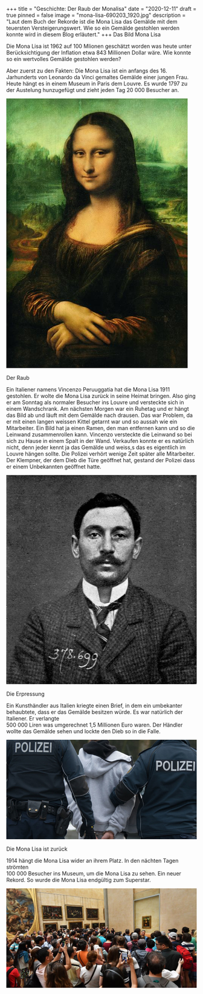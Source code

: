 +++
title = "Geschichte: Der Raub der Monalisa"
date = "2020-12-11"
draft = true
pinned = false
image = "mona-lisa-690203_1920.jpg"
description = "Laut dem Buch der Rekorde ist die Mona Lisa das Gemälde mit dem teuersten Versteigerungswert. Wie so ein Gemälde gestohlen werden konnte wird  in diesem Blog erläutert."
+++
Das Bild Mona Lisa

Die Mona Lisa ist 1962 auf 100 MIionen geschätzt worden was heute unter Berücksichtigung der Inflation etwa 843 Millionen Dollar wäre. Wie konnte so ein wertvolles Gemälde gestohlen werden?

Aber zuerst zu den Fakten: Die Mona Lisa ist ein anfangs des 16. Jarhunderts von Leonardo da Vinci gemaltes Gemälde einer jungen Frau. Heute hängt es in einem Museum in Paris dem Louvre. Es wurde 1797 zu der Austelung hunzugefügt und zieht jeden Tag 20 000 Besucher an. 

![](mona-lisa-p-1024727412.jpg)

Der Raub 

Ein Italiener namens Vincenzo Peruuggatia hat die Mona Lisa 1911 gestohlen. Er wolte die Mona Lisa zurück in seine Heimat bringen. Also ging er am Sonntag als normaler Besucher ins Louvre und versteckte sich in einem Wandschrank. Am nächsten Morgen war ein Ruhetag und er hängt das Bild ab und läuft mit dem Gemälde nach drausen. Das war Problem, da er mit einen langen weissen Kittel getarnt war und so aussah wie ein Mitarbeiter. Ein Bild hat ja einen Ramen, den man entfernen kann und so die Leinwand zusammenrollen kann. Vincenzo versteckte die Leinwand so bei sich zu Hause in einem Spalt in der Wand. Verkaufen konnte er es natürlich nicht, denn jeder kennt ja das Gemälde und weiss,s das es eigentlich im Louvre hängen sollte. Die Polizei verhört wenige Zeit später alle Mitarbeiter. Der Klempner, der dem Dieb die Türe geöffnet hat,  gestand der Polizei dass er einem Unbekannten geöffnet hatte.

![](vincenzo_peruggia.jpg)

Die Erpressung

Ein Kunsthändler aus Italien kriegte einen Brief, in dem ein umbekanter behaubtete, dass er das Gemälde besitzen würde. Es war natürlich der Italiener. Er verlangte \
500 000 Liren was umgerechnet 1,5 Millionen Euro waren. Der Händler wollte das Gemälde sehen und lockte den Dieb so in die Falle.

![](597205.jpg)

Die Mona Lisa ist zurück

1914 hängt die Mona Lisa wider an ihrem Platz. In den nächten Tagen strömten \
100 000 Besucher ins Museum,  um die Mona Lisa zu sehen. Ein neuer Rekord. So wurde die Mona Lisa endgültig zum Superstar.

![](mona-lisa.jpg)